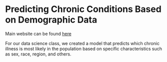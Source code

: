 # Predicting Chronic Conditions Based on Demographic Data

Main website can be found [here](https://wrenp03.github.io/chronicillnesspredictor/)

For our data science class, we created a model that predicts which chronic illness is most likely in the population based on specific characteristics such as sex, race, region, and others.
